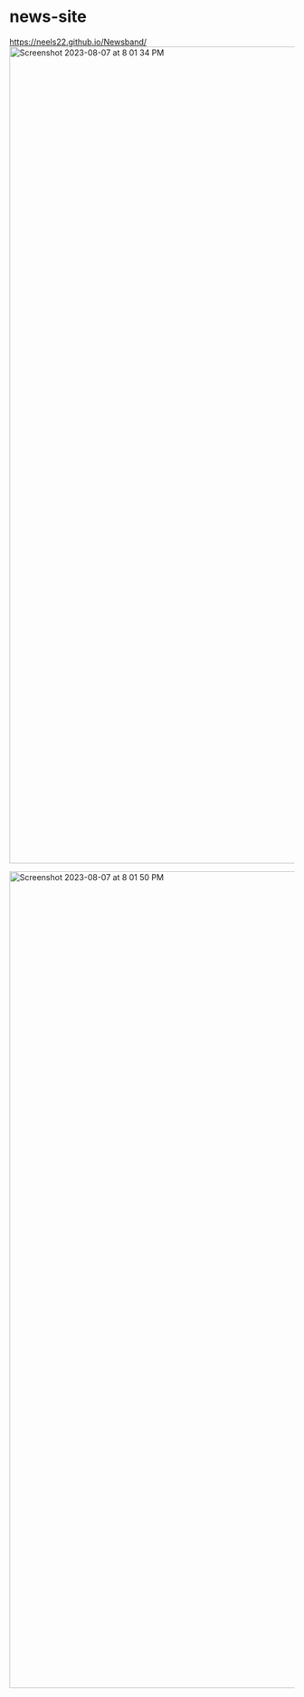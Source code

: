 # news-site
 
https://neels22.github.io/Newsband/
<img width="1440" alt="Screenshot 2023-08-07 at 8 01 34 PM" src="https://github.com/neels22/Newsband/assets/91339179/0aacb1c9-53ff-4f24-9062-1651a63b5ed8">





<img width="1440" alt="Screenshot 2023-08-07 at 8 01 50 PM" src="https://github.com/neels22/Newsband/assets/91339179/ab89ec82-fef8-4210-bdeb-a177e703fa56">

